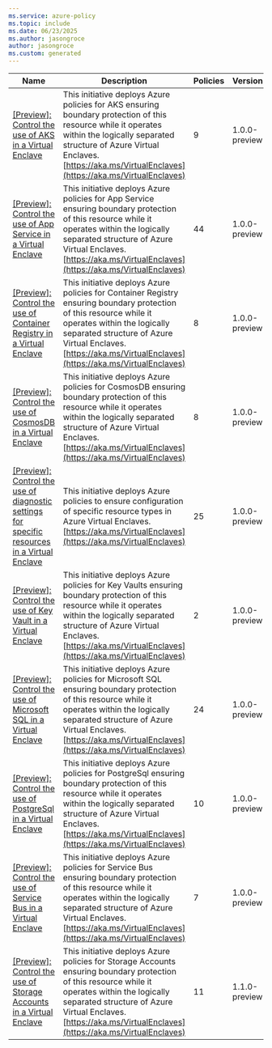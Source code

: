 ```yaml
---
ms.service: azure-policy
ms.topic: include
ms.date: 06/23/2025
ms.author: jasongroce
author: jasongroce
ms.custom: generated
---
```


|Name |Description |Policies |Version |
|---|---|---|---|
|[\[Preview\]: Control the use of AKS in a Virtual Enclave](https://github.com/Azure/azure-policy/blob/master/built-in-policies/policySetDefinitions/VirtualEnclaves/AKSInitiative.json) |This initiative deploys Azure policies for AKS ensuring boundary protection of this resource while it operates within the logically separated structure of Azure Virtual Enclaves. [https://aka.ms/VirtualEnclaves](https://aka.ms/VirtualEnclaves) |9 |1.0.0-preview |
|[\[Preview\]: Control the use of App Service in a Virtual Enclave](https://github.com/Azure/azure-policy/blob/master/built-in-policies/policySetDefinitions/VirtualEnclaves/AppServiceInitiative.json) |This initiative deploys Azure policies for App Service ensuring boundary protection of this resource while it operates within the logically separated structure of Azure Virtual Enclaves. [https://aka.ms/VirtualEnclaves](https://aka.ms/VirtualEnclaves) |44 |1.0.0-preview |
|[\[Preview\]: Control the use of Container Registry in a Virtual Enclave](https://github.com/Azure/azure-policy/blob/master/built-in-policies/policySetDefinitions/VirtualEnclaves/ContainerRegistryInitiative.json) |This initiative deploys Azure policies for Container Registry ensuring boundary protection of this resource while it operates within the logically separated structure of Azure Virtual Enclaves. [https://aka.ms/VirtualEnclaves](https://aka.ms/VirtualEnclaves) |8 |1.0.0-preview |
|[\[Preview\]: Control the use of CosmosDB in a Virtual Enclave](https://github.com/Azure/azure-policy/blob/master/built-in-policies/policySetDefinitions/VirtualEnclaves/CosmosDBInitiative.json) |This initiative deploys Azure policies for CosmosDB ensuring boundary protection of this resource while it operates within the logically separated structure of Azure Virtual Enclaves. [https://aka.ms/VirtualEnclaves](https://aka.ms/VirtualEnclaves) |8 |1.0.0-preview |
|[\[Preview\]: Control the use of diagnostic settings for specific resources in a Virtual Enclave](https://github.com/Azure/azure-policy/blob/master/built-in-policies/policySetDefinitions/VirtualEnclaves/MonitoringInitiative.json) |This initiative deploys Azure policies to ensure configuration of specific resource types in Azure Virtual Enclaves. [https://aka.ms/VirtualEnclaves](https://aka.ms/VirtualEnclaves) |25 |1.0.0-preview |
|[\[Preview\]: Control the use of Key Vault in a Virtual Enclave](https://github.com/Azure/azure-policy/blob/master/built-in-policies/policySetDefinitions/VirtualEnclaves/KeyVaultInitiative.json) |This initiative deploys Azure policies for Key Vaults ensuring boundary protection of this resource while it operates within the logically separated structure of Azure Virtual Enclaves. [https://aka.ms/VirtualEnclaves](https://aka.ms/VirtualEnclaves) |2 |1.0.0-preview |
|[\[Preview\]: Control the use of Microsoft SQL in a Virtual Enclave](https://github.com/Azure/azure-policy/blob/master/built-in-policies/policySetDefinitions/VirtualEnclaves/MSSqlInitiative.json) |This initiative deploys Azure policies for Microsoft SQL ensuring boundary protection of this resource while it operates within the logically separated structure of Azure Virtual Enclaves. [https://aka.ms/VirtualEnclaves](https://aka.ms/VirtualEnclaves) |24 |1.0.0-preview |
|[\[Preview\]: Control the use of PostgreSql in a Virtual Enclave](https://github.com/Azure/azure-policy/blob/master/built-in-policies/policySetDefinitions/VirtualEnclaves/PostgreSqlInitiative.json) |This initiative deploys Azure policies for PostgreSql ensuring boundary protection of this resource while it operates within the logically separated structure of Azure Virtual Enclaves. [https://aka.ms/VirtualEnclaves](https://aka.ms/VirtualEnclaves) |10 |1.0.0-preview |
|[\[Preview\]: Control the use of Service Bus in a Virtual Enclave](https://github.com/Azure/azure-policy/blob/master/built-in-policies/policySetDefinitions/VirtualEnclaves/ServiceBusInitiative.json) |This initiative deploys Azure policies for Service Bus ensuring boundary protection of this resource while it operates within the logically separated structure of Azure Virtual Enclaves. [https://aka.ms/VirtualEnclaves](https://aka.ms/VirtualEnclaves) |7 |1.0.0-preview |
|[\[Preview\]: Control the use of Storage Accounts in a Virtual Enclave](https://github.com/Azure/azure-policy/blob/master/built-in-policies/policySetDefinitions/VirtualEnclaves/StorageAccountInitiative.json) |This initiative deploys Azure policies for Storage Accounts ensuring boundary protection of this resource while it operates within the logically separated structure of Azure Virtual Enclaves. [https://aka.ms/VirtualEnclaves](https://aka.ms/VirtualEnclaves) |11 |1.1.0-preview |
